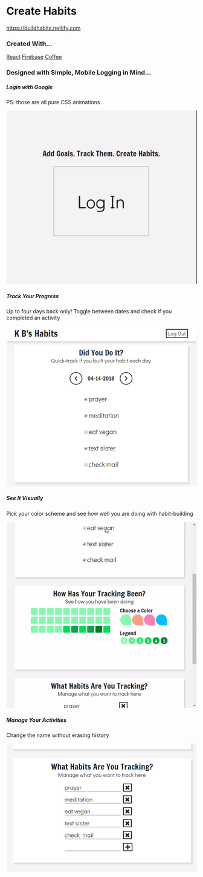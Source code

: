 # Create Habits

https://buildhabits.netlify.com


### Created With...

[React](https://github.com/facebookincubator/create-react-app)
[Firebase](https://firebase.google.com)
[Coffee](https://www.starbucks.com/)



### Designed with Simple, Mobile Logging in Mind...


##### Login with Google
PS: those are all pure CSS animations 

![login demo](public/login.gif)

##### Track Your Progress
Up to four days back only! Toggle between dates and check if you completed an activity

![track demo](public/track.png)

##### See It Visually
Pick your color scheme and see how well you are doing with habit-building

![report demo](public/report.gif)

##### Manage Your Activities
Change the name without erasing history

![create demo](public/create.png)